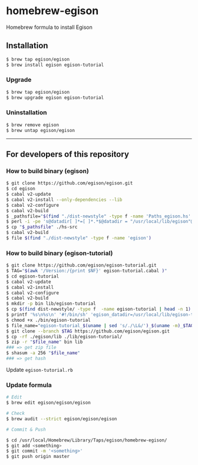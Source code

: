 # homebrew-egison
Homebrew formula to install Egison

## Installation

```sh
$ brew tap egison/egison
$ brew install egison egison-tutorial
```
### Upgrade

```sh
$ brew tap egison/egison
$ brew upgrade egison egison-tutorial
```

### Uninstallation

```sh
$ brew remove egison
$ brew untap egison/egison
```

* * *

## For developers of this repository

### How to build binary (egison)

```sh
$ git clone https://github.com/egison/egison.git
$ cd egison
$ cabal v2-update
$ cabal v2-install --only-dependencies --lib
$ cabal v2-configure
$ cabal v2-build
$ _pathsfile="$(find "./dist-newstyle" -type f -name 'Paths_egison.hs' | head -n 1)"
$ perl -i -pe 's@datadir[ ]*=[ ]*.*$@datadir = "/usr/local/lib/egison"@' "$_pathsfile"
$ cp "$_pathsfile" ./hs-src
$ cabal v2-build
$ file $(find "./dist-newstyle" -type f -name 'egison')
```

### How to build binary (egison-tutorial)

```sh
$ git clone https://github.com/egison/egison-tutorial.git
$ TAG="$(awk '/Version:/{print $NF}' egison-tutorial.cabal )"
$ cd egison-tutorial
$ cabal v2-update
$ cabal v2-install
$ cabal v2-configure
$ cabal v2-build
$ mkdir -p bin lib/egison-tutorial
$ cp $(find dist-newstyle/ -type f  -name egison-tutorial | head -n 1) ./bin/egison-tutorial-impl
$ printf '%s\n%s\n' '#!/bin/sh' 'egison_datadir=/usr/local/lib/egison-tutorial egison-tutorial-impl "$@"' > ./bin/egison-tutorial
$ chmod +x ./bin/egison-tutorial
$ file_name="egison-tutorial_$(uname | sed 's/./\L&/')_$(uname -m)_$TAG.zip"
$ git clone --branch $TAG https://github.com/egison/egison.git
$ cp -rf ./egison/lib ./lib/egison-tutorial/
$ zip -r "$file_name" bin lib
### => get zip file
$ shasum -a 256 "$file_name"
### => get hash
```

Update `egison-tutorial.rb`

### Update formula
```sh
# Edit
$ brew edit egison/egison/egison

# Check
$ brew audit --strict egison/egison/egison

# Commit & Push

$ cd /usr/local/Homebrew/Library/Taps/egison/homebrew-egison/
$ git add <something>
$ git commit -m '<something>'
$ git push origin master
```
